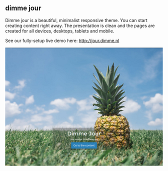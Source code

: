## dimme jour ##

Dimme jour is a beautiful, minimalist responsive theme. You can start creating content right away. The presentation is clean and the pages are created for all devices, desktops, tablets and mobile. 
 
See our fully-setup live demo here: http://jour.dimme.nl
 
![alt tag](https://github.com/disjfa/dimme-jour/blob/master/screenshot.png)